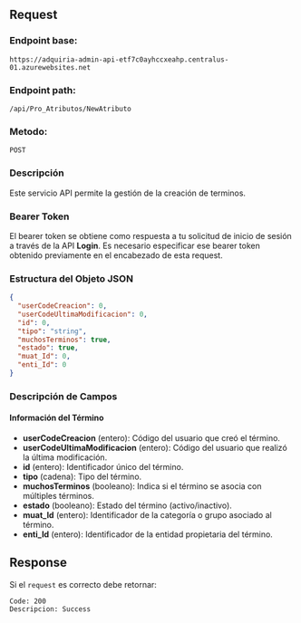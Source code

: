 
## Request

### Endpoint base:

```HTTP
https://adquiria-admin-api-etf7c0ayhccxeahp.centralus-01.azurewebsites.net
```

### Endpoint path:

```http
/api/Pro_Atributos/NewAtributo
```

### Metodo:

```HTTP
POST
```



### Descripción

Este servicio API permite la gestión de la creación de terminos.


### Bearer Token
El bearer token se obtiene como respuesta a tu solicitud de inicio de sesión a través de la API **Login**. Es necesario especificar ese bearer token obtenido previamente en el encabezado de esta request.

### Estructura del Objeto JSON

```json
{
  "userCodeCreacion": 0,
  "userCodeUltimaModificacion": 0,
  "id": 0,
  "tipo": "string",
  "muchosTerminos": true,
  "estado": true,
  "muat_Id": 0,
  "enti_Id": 0
}
```

### Descripción de Campos

#### Información del Término

- **userCodeCreacion** (entero): Código del usuario que creó el término.
- **userCodeUltimaModificacion** (entero): Código del usuario que realizó la última modificación.
- **id** (entero): Identificador único del término.
- **tipo** (cadena): Tipo del término.
- **muchosTerminos** (booleano): Indica si el término se asocia con múltiples términos.
- **estado** (booleano): Estado del término (activo/inactivo).
- **muat_Id** (entero): Identificador de la categoría o grupo asociado al término.
- **enti_Id** (entero): Identificador de la entidad propietaria del término.

## Response
Si el `request` es correcto debe retornar:

```
Code: 200
Descripcion: Success
```

